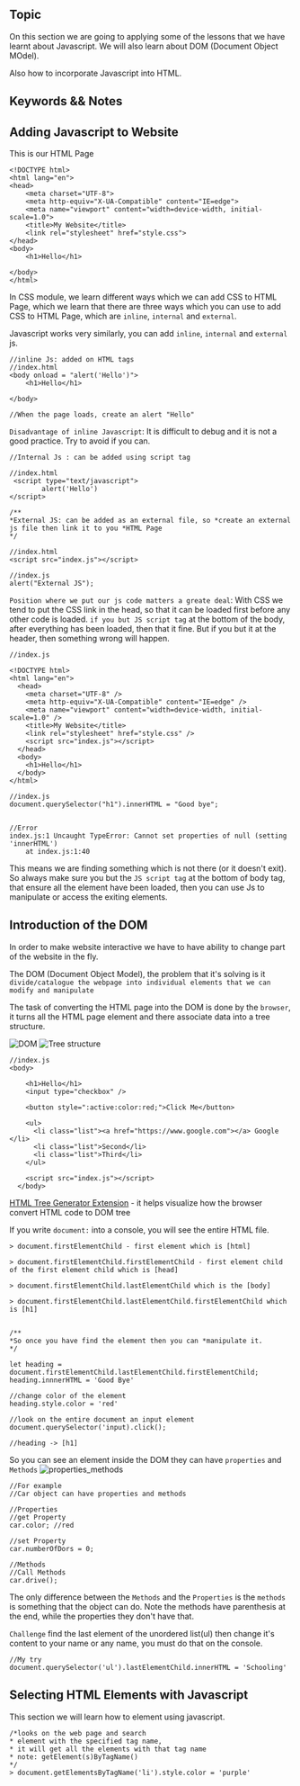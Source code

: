 ## Topic

On this section we are going to applying some of the lessons that we have learnt about Javascript. We will also learn about DOM (Document Object MOdel).

Also how to incorporate Javascript into HTML.

## Keywords && Notes

## Adding Javascript to Website

This is our HTML Page

```
<!DOCTYPE html>
<html lang="en">
<head>
    <meta charset="UTF-8">
    <meta http-equiv="X-UA-Compatible" content="IE=edge">
    <meta name="viewport" content="width=device-width, initial-scale=1.0">
    <title>My Website</title>
    <link rel="stylesheet" href="style.css">
</head>
<body>
    <h1>Hello</h1>

</body>
</html>
```

In CSS module, we learn different ways which we can add CSS to HTML Page, which we learn that there are three ways which you can use to add CSS to HTML Page, which are `inline`, `internal` and `external`.

Javascript works very similarly, you can add `inline`, `internal` and `external` js.

```
//inline Js: added on HTML tags
//index.html
<body onload = "alert('Hello')">
    <h1>Hello</h1>

</body>

//When the page loads, create an alert "Hello"
```

`Disadvantage of inline Javascript`: It is difficult to debug and it is not a good practice. Try to avoid if you can.

```
//Internal Js : can be added using script tag

//index.html
 <script type="text/javascript">
        alert('Hello')
</script>
```

```
/**
*External JS: can be added as an external file, so *create an external js file then link it to you *HTML Page
*/

//index.html
<script src="index.js"></script>

//index.js
alert("External JS");
```

`Position where we put our js code matters a greate deal`: With CSS we tend to put the CSS link in the head, so that it can be loaded first before any other code is loaded. `if you but JS script tag` at the bottom of the body, after everything has been loaded, then that it fine. But if you but it at the header, then something wrong will happen.

```
//index.js

<!DOCTYPE html>
<html lang="en">
  <head>
    <meta charset="UTF-8" />
    <meta http-equiv="X-UA-Compatible" content="IE=edge" />
    <meta name="viewport" content="width=device-width, initial-scale=1.0" />
    <title>My Website</title>
    <link rel="stylesheet" href="style.css" />
    <script src="index.js"></script>
  </head>
  <body>
    <h1>Hello</h1>
  </body>
</html>

//index.js
document.querySelector("h1").innerHTML = "Good bye";


//Error
index.js:1 Uncaught TypeError: Cannot set properties of null (setting 'innerHTML')
    at index.js:1:40

```

This means we are finding something which is not there (or it doesn't exit). So always make sure you but the `JS script tag` at the bottom of body tag, that ensure all the element have been loaded, then you can use Js to manipulate or access the exiting elements.

## Introduction of the DOM

In order to make website interactive we have to have ability to change part of the website in the fly.

The DOM (Document Object Model), the problem that it's solving is it `divide/catalogue the webpage into individual elements that we can modify and manipulate`

The task of converting the HTML page into the DOM is done by the `browser`, it turns all the HTML page element and there associate data into a tree structure.

![DOM](./imgs/DOM.png)
![Tree structure](./imgs/tree_structure.png)

```
//index.js
<body>

    <h1>Hello</h1>
    <input type="checkbox" />

    <button style=":active:color:red;">Click Me</button>

    <ul>
      <li class="list"><a href="https://www.google.com"></a> Google </li>
      <li class="list">Second</li>
      <li class="list">Third</li>
    </ul>

    <script src="index.js"></script>
  </body>
```

[HTML Tree Generator Extension](https://chrome.google.com/webstore/detail/html-tree-generator/dlbbmhhaadfnbbdnjalilhdakfmiffeg) - it helps visualize how the browser convert HTML code to DOM tree

If you write `document:` into a console, you will see the entire HTML file.

```
> document.firstElementChild - first element which is [html]

> document.firstElementChild.firstElementChild - first element child of the first element child which is [head]

> document.firstElementChild.lastElementChild which is the [body]

> document.firstElementChild.lastElementChild.firstElementChild which is [h1]


/**
*So once you have find the element then you can *manipulate it.
*/

let heading = document.firstElementChild.lastElementChild.firstElementChild;
heading.innnerHTML = 'Good Bye'

//change color of the element
heading.style.color = 'red'

//look on the entire document an input element
document.querySelector('input).click();

//heading -> [h1]

```

So you can see an element inside the DOM they can have `properties` and `Methods`
![properties_methods](./imgs/properties_methods.png)

```
//For example
//Car object can have properties and methods

//Properties
//get Property
car.color; //red

//set Property
car.numberOfDors = 0;

//Methods
//Call Methods
car.drive();
```

The only difference between the `Methods` and the `Properties` is the `methods` is something that the object can do. Note the methods have parenthesis at the end, while the properties they don't have that.

`Challenge` find the last element of the unordered list(ul) then change it's content to your name or any name, you must do that on the console.

```
//My try
document.querySelector('ul').lastElementChild.innerHTML = 'Schooling'
```

## Selecting HTML Elements with Javascript
This section we will learn how to element using javascript.

```
/*looks on the web page and search
* element with the specified tag name,
* it will get all the elements with that tag name
* note: getElement(s)ByTagName()
*/
> document.getElementsByTagName('li').style.color = 'purple'

```